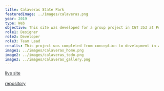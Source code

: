 ```yaml
---
title: Calaveras State Park
featuredImage: ../images/calaveras.png
year: 2019
type: Web
objective: This site was developed for a group project in CGT 353 at Purdue University. The goal of this site was to create a customized, appealing layout and design for a California state park. As state and national parks in the Unites States have a simplistic, consistent appearance across all parks, we wanted to create a more specialized experience to attract visitors.
role1: Designer
role2: Developer
role3: Team Lead
results: This project was completed from conception to development in a month using HTML, CSS, and jQuery. The site met all requirements for the project in which it was being evaluated on 508 compliancy, aesthetics, and development.
image1: ../images/calaveras_home.png
image2: ../images/calaveras_todo.png
image3: ../images/calaveras_gallery.png
---
```



<a href="https://nicoledwenger.com/websites/calaveras/index.html" style="color: #212529;">live site</a>
<br/>
<br/>
<a href="https://github.com/nicoledwenger/CalaverasStatePark" style="color: #212529;">repository</a>
